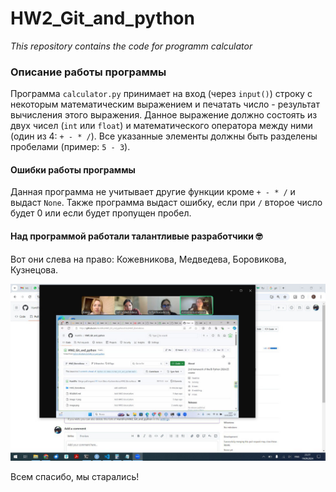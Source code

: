 # HW2_Git_and_python
*This repository contains the code for programm calculator*

### Описание работы программы
Программа `calculator.py` принимает на вход (через `input()`) строку с некоторым математическим выражением и 
печатать число - результат вычисления этого выражения. Данное выражение должно состоять из двух чисел (`int` 
или `float`) и математического оператора между ними (один из 4: `+ - * /`). Все указанные элементы должны 
быть разделены пробелами (пример: `5 - 3`). 

#### Ошибки работы программы
Данная программа не учитывает другие функции кроме `+ - * /` и выдаст `None`. Также программа выдаст ошибку, 
если при `/` второе число будет 0 или если будет пропущен пробел.

#### Над программой работали талантливые разработчики 🤓
Вот они слева на право: Кожевникова, Медведева, Боровикова, Кузнецова.

![alt text](team.jpg)

Всем спасибо, мы старались!
